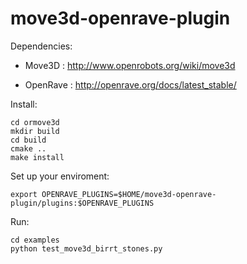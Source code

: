move3d-openrave-plugin
==============

Dependencies:

* Move3D : http://www.openrobots.org/wiki/move3d

* OpenRave : http://openrave.org/docs/latest_stable/


Install:

    cd ormove3d
    mkdir build
    cd build
    cmake ..
    make install
    
Set up your enviroment:

    export OPENRAVE_PLUGINS=$HOME/move3d-openrave-plugin/plugins:$OPENRAVE_PLUGINS
    
Run:
    
    cd examples
    python test_move3d_birrt_stones.py
    
